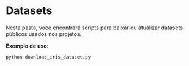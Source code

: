 # Datasets

Nesta pasta, você encontrará scripts para baixar ou atualizar datasets públicos usados nos projetos.

**Exemplo de uso:**

```bash
python download_iris_dataset.py
```
